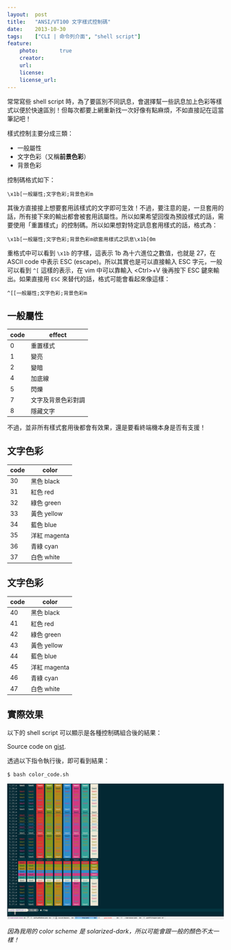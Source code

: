 ```yaml
---
layout:  post
title:   "ANSI/VT100 文字樣式控制碼"
date:    2013-10-30
tags:    ["CLI | 命令列介面", "shell script"]
feature:
    photo:       true
    creator:     
    url:         
    license:     
    license_url: 
---
```


常常寫些 shell script 時，為了要區別不同訊息，會選擇幫一些訊息加上色彩等樣式以便於快速區別！但每次都要上網重新找一次好像有點麻煩，不如直接記在這當筆記吧！

樣式控制主要分成三類：

- 一般屬性
- 文字色彩（又稱**前景色彩**）
- 背景色彩

控制碼格式如下：

`\x1b[一般屬性;文字色彩;背景色彩m`

其後方直接接上想要套用該樣式的文字即可生效！不過，要注意的是，一旦套用的話，所有接下來的輸出都會被套用該屬性。所以如果希望回復為預設樣式的話，需要使用「重置樣式」的控制碼。所以如果想對特定訊息套用樣式的話，格式為：

`\x1b[一般屬性;文字色彩;背景色彩m欲套用樣式之訊息\x1b[0m`

重格式中可以看到 `\x1b` 的字樣，這表示 1b 為十六進位之數值，也就是 27，在 ASCII code 中表示 ESC (escape)。所以其實也是可以直接輸入 ESC 字元，一般可以看到 `^[` 這樣的表示，在 vim 中可以靠輸入 <key>\<Ctrl\></key>+<key>V</key> 後再按下 <key>ESC</key> 鍵來輸出。如果直接用 `ESC` 來替代的話，格式可能會看起來像這樣：

`^[[一般屬性;文字色彩;背景色彩m`

## 一般屬性

code | effect
---- | ------
0    | 重置樣式
1    | 變亮
2    | 變暗
4    | 加底線
5    | 閃爍
7    | 文字及背景色彩對調
8    | 隱藏文字

不過，並非所有樣式套用後都會有效果，還是要看終端機本身是否有支援！

## 文字色彩

code | color
---- | ------
30   | 黑色 black
31   | 紅色 red
32   | 綠色 green
33   | 黃色 yellow
34   | 藍色 blue
35   | 洋紅 magenta
36   | 青綠 cyan
37   | 白色 white

## 文字色彩

code | color
---- | ------
40   | 黑色 black
41   | 紅色 red
42   | 綠色 green
43   | 黃色 yellow
44   | 藍色 blue
45   | 洋紅 magenta
46   | 青綠 cyan
47   | 白色 white

## 實際效果

以下的 shell script 可以顯示是各種控制碼組合後的結果：

<script src="https://gist.github.com/KuoE0/7228839.js"></script>

Source code on [gist](https://gist.github.com/KuoE0/7228839).

透過以下指令執行後，即可看到結果：

```
$ bash color_code.sh
```

![result](https://raw.githubusercontent.com/KuoE0/blog-assets/master/content-photos/2013-10-30-ansi-vt100-text-style-control-code-1.png)

*因為我用的 color scheme 是 solarized-dark，所以可能會跟一般的顏色不太一樣！*
